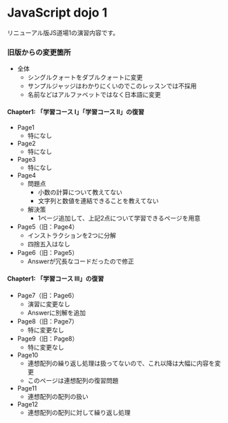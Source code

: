 # JavaScript dojo 1

リニューアル版JS道場1の演習内容です。

### 旧版からの変更箇所
- 全体
    - シングルクォートをダブルクォートに変更
    - サンプルジャッジはわかりにくいのでこのレッスンでは不採用
    - 名前などはアルファベットではなく日本語に変更

#### Chapter1: 「学習コース Ⅰ」「学習コース Ⅱ」の復習
- Page1
    - 特になし
- Page2
    - 特になし
- Page3
    - 特になし
- Page4
    - 問題点
        - 小数の計算について教えてない
        - 文字列と数値を連結できることを教えてない
    - 解決策
        - 1ページ追加して、上記2点について学習できるページを用意
- Page5（旧：Page4）
    - インストラクションを2つに分解
    - 四捨五入はなし
- Page6（旧：Page5）
    - Answerが冗長なコードだったので修正

#### Chapter1: 「学習コース Ⅲ」の復習
- Page7（旧：Page6）
    - 演習に変更なし
    - Answerに別解を追加
- Page8（旧：Page7）
    - 特に変更なし
- Page9（旧：Page8）
    - 特に変更なし
- Page10
    - 連想配列の繰り返し処理は扱ってないので、これ以降は大幅に内容を変更
    - このページは連想配列の復習問題
- Page11
    - 連想配列の配列の扱い
- Page12
    - 連想配列の配列に対して繰り返し処理

